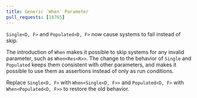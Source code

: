 ```yaml
---
title: Generic `When` Parameter
pull_requests: [18765]
---
```


`Single<D, F>` and `Populated<D, F>` now cause systems to fail instead of skip.

The introduction of `When` makes it possible to skip systems for any invalid parameter, such as `When<Res<R>>`.
The change to the behavior of `Single` and `Populated` keeps them consistent with other parameters,
and makes it possible to use them as assertions instead of only as run conditions.

Replace `Single<D, F>` with `When<Single<D, F>>`
and `Populated<D, F>` with `When<Populated<D, F>>`
to restore the old behavior.
